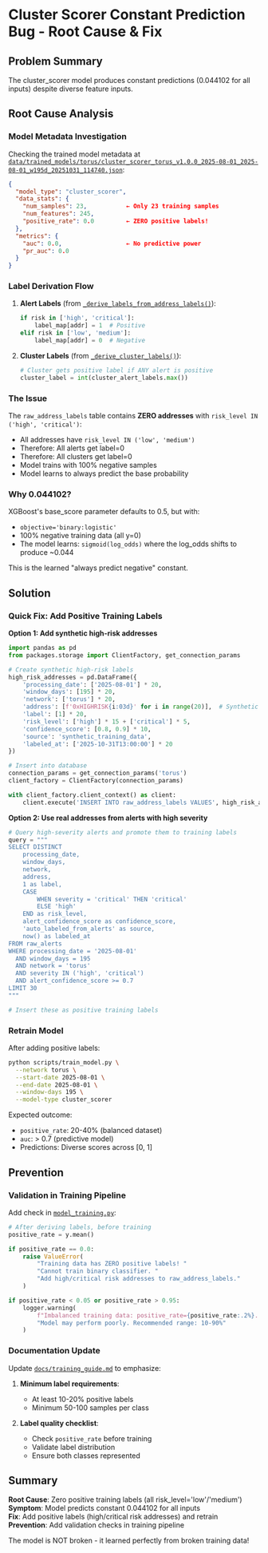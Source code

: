 # Cluster Scorer Constant Prediction Bug - Root Cause & Fix

## Problem Summary

The cluster_scorer model produces constant predictions (0.044102 for all inputs) despite diverse feature inputs.

## Root Cause Analysis

### Model Metadata Investigation

Checking the trained model metadata at [`data/trained_models/torus/cluster_scorer_torus_v1.0.0_2025-08-01_2025-08-01_w195d_20251031_114740.json`](data/trained_models/torus/cluster_scorer_torus_v1.0.0_2025-08-01_2025-08-01_w195d_20251031_114740.json):

```json
{
  "model_type": "cluster_scorer",
  "data_stats": {
    "num_samples": 23,           ← Only 23 training samples
    "num_features": 245,
    "positive_rate": 0.0         ← ZERO positive labels!
  },
  "metrics": {
    "auc": 0.0,                  ← No predictive power
    "pr_auc": 0.0
  }
}
```

### Label Derivation Flow

1. **Alert Labels** (from [`_derive_labels_from_address_labels()`](packages/training/feature_builder.py:567-608)):
   ```python
   if risk in ['high', 'critical']:
       label_map[addr] = 1  # Positive
   elif risk in ['low', 'medium']:
       label_map[addr] = 0  # Negative
   ```

2. **Cluster Labels** (from [`_derive_cluster_labels()`](packages/training/feature_builder.py:221-271)):
   ```python
   # Cluster gets positive label if ANY alert is positive
   cluster_label = int(cluster_alert_labels.max())
   ```

### The Issue

The `raw_address_labels` table contains **ZERO addresses** with `risk_level IN ('high', 'critical')`:
- All addresses have `risk_level IN ('low', 'medium')`  
- Therefore: All alerts get label=0
- Therefore: All clusters get label=0
- Model trains with 100% negative samples
- Model learns to always predict the base probability

### Why 0.044102?

XGBoost's base_score parameter defaults to 0.5, but with:
- `objective='binary:logistic'`
- 100% negative training data (all y=0)
- The model learns: `sigmoid(log_odds)` where the log_odds shifts to produce ~0.044

This is the learned "always predict negative" constant.

## Solution

### Quick Fix: Add Positive Training Labels

**Option 1: Add synthetic high-risk addresses**

```python
import pandas as pd
from packages.storage import ClientFactory, get_connection_params

# Create synthetic high-risk labels
high_risk_addresses = pd.DataFrame({
    'processing_date': ['2025-08-01'] * 20,
    'window_days': [195] * 20,
    'network': ['torus'] * 20,
    'address': [f'0xHIGHRISK{i:03d}' for i in range(20)],  # Synthetic addresses
    'label': [1] * 20,
    'risk_level': ['high'] * 15 + ['critical'] * 5,
    'confidence_score': [0.8, 0.9] * 10,
    'source': 'synthetic_training_data',
    'labeled_at': ['2025-10-31T13:00:00'] * 20
})

# Insert into database
connection_params = get_connection_params('torus')
client_factory = ClientFactory(connection_params)

with client_factory.client_context() as client:
    client.execute('INSERT INTO raw_address_labels VALUES', high_risk_addresses.to_dict('records'))
```

**Option 2: Use real addresses from alerts with high severity**

```python
# Query high-severity alerts and promote them to training labels
query = """
SELECT DISTINCT
    processing_date,
    window_days,
    network,
    address,
    1 as label,
    CASE 
        WHEN severity = 'critical' THEN 'critical'
        ELSE 'high'
    END as risk_level,
    alert_confidence_score as confidence_score,
    'auto_labeled_from_alerts' as source,
    now() as labeled_at
FROM raw_alerts
WHERE processing_date = '2025-08-01'
  AND window_days = 195
  AND network = 'torus'
  AND severity IN ('high', 'critical')
  AND alert_confidence_score >= 0.7
LIMIT 30
"""

# Insert these as positive training labels
```

### Retrain Model

After adding positive labels:

```bash
python scripts/train_model.py \
  --network torus \
  --start-date 2025-08-01 \
  --end-date 2025-08-01 \
  --window-days 195 \
  --model-type cluster_scorer
```

Expected outcome:
- `positive_rate`: 20-40% (balanced dataset)
- `auc`: > 0.7 (predictive model)
- Predictions: Diverse scores across [0, 1]

## Prevention

### Validation in Training Pipeline

Add check in [`model_training.py`](packages/training/model_training.py):

```python
# After deriving labels, before training
positive_rate = y.mean()

if positive_rate == 0.0:
    raise ValueError(
        "Training data has ZERO positive labels! "
        "Cannot train binary classifier. "
        "Add high/critical risk addresses to raw_address_labels."
    )

if positive_rate < 0.05 or positive_rate > 0.95:
    logger.warning(
        f"Imbalanced training data: positive_rate={positive_rate:.2%}. "
        "Model may perform poorly. Recommended range: 10-90%"
    )
```

### Documentation Update

Update [`docs/training_guide.md`](docs/training_guide.md) to emphasize:

1. **Minimum label requirements**:
   - At least 10-20% positive labels
   - Minimum 50-100 samples per class
   
2. **Label quality checklist**:
   - Check `positive_rate` before training
   - Validate label distribution
   - Ensure both classes represented

## Summary

**Root Cause**: Zero positive training labels (all risk_level='low'/'medium')  
**Symptom**: Model predicts constant 0.044102 for all inputs  
**Fix**: Add positive labels (high/critical risk addresses) and retrain  
**Prevention**: Add validation checks in training pipeline  

The model is NOT broken - it learned perfectly from broken training data!